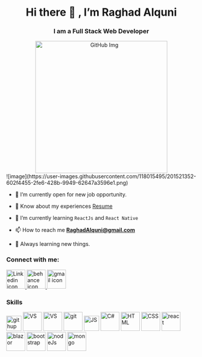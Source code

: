 

<!---
RaghadAlquni/RaghadAlquni is a ✨ special ✨ repository because its `README.md` (this file) appears on your GitHub profile.
You can click the Preview link to take a look at your changes.
--->

<div align="center">
  <h1> Hi there 👋 , I’m Raghad Alquni </h1>
  <h3> I am a Full Stack Web Developer </h3> 
</div>

<div align=center>
  <img src="https://stemettes.org/zine/wp-content/uploads/sites/3/2021/08/giphy-13-1.gif" alt="GitHub Img" height="350" width="350"/>
</div>![image](https://user-images.githubusercontent.com/118015495/201521352-602f4455-2fe6-428b-9949-62647a3596e1.png)



- 👀 I’m currently open for new job opportunity.
 
- 📄 Know about my experiences [Resume](https://user-images.githubusercontent.com/118015495/201517340-3895e094-e764-442f-9410-b1552303662f.png)
  
- 🌱 I’m currently learning `ReactJs` and `React Native`
  
- 📫 How to reach me **RaghadAlquni@gmail.com**

- 🌟 Always learning new things.

<h3> Connect with me: </h3>
<p>
<a href="https://www.linkedin.com/in/raghad-alquni/"> <img src="https://img.icons8.com/fluency/512/linkedin.png" alt="Linkedin icon" height="50" width="50" /> </a>
<a href="https://www.behance.net/raghadalquni"> <img src="https://img.icons8.com/fluency/512/behance.png" alt="behance icon" height="50" width="50" /> </a>
<a href="mailto:RaghadAlquni@gmail.com"> <img src="https://img.icons8.com/color/512/gmail.png" alt="gmail icon" height="50" width="50" /> </a>
</p>

<h3> Skills </h3>
<p>
<img src="https://img.icons8.com/external-tal-revivo-color-tal-revivo/512/external-github-community-for-software-building-and-testing-online-logo-color-tal-revivo.png" alt="githup" height="40" width="40" />
<img src="https://img.icons8.com/color/512/visual-studio-code-2019.png" alt="VS" height="50" width="50" />
<img src="https://img.icons8.com/fluency/512/visual-studio.png" alt="VS" height="50" width="50" />
<img src="https://img.icons8.com/color/512/git.png" alt="git" height="50" width="50" />
  
<img src="https://cdn-icons-png.flaticon.com/512/5968/5968292.png" alt="JS" height="40" width="40" />
<img src="https://user-images.githubusercontent.com/118015495/201521206-bbd5b4a8-5e01-4bcd-a086-7715667a1c2a.png" alt="C#" height="50" width="50" />

<img src="https://img.icons8.com/color/512/html-5.png" alt="HTML" height="50" width="50" />
<img src="https://img.icons8.com/color/512/css3.png" alt="CSS" height="50" width="50" />
  
<img src="https://cdn-icons-png.flaticon.com/512/1126/1126012.png" alt="react" height="50" width="50" />
<img src="https://user-images.githubusercontent.com/118015495/201522339-f8599335-dc0b-4f18-ac96-2db20cf25aa7.png" alt="blazor" height="50" width="50" />

<img src="https://img.icons8.com/color/512/bootstrap.png" alt="bootstrap" height="50" width="50" />
  
<img src="https://img.icons8.com/fluency/512/node-js.png" alt="nodeJs" height="50" width="50" />
<img src="https://img.icons8.com/color/512/mongodb.png" alt="mongo" height="50" width="50" />


